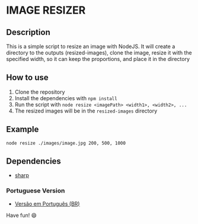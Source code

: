 # IMAGE RESIZER

## Description

This is a simple script to resize an image with NodeJS. It will create a directory to the outputs (resized-images), clone the image, resize it with the specified width, so it can keep the proportions, and place it in the directory

## How to use

1. Clone the repository
2. Install the dependencies with `npm install`
3. Run the script with `node resize <imagePath> <width1>, <width2>, ...`
4. The resized images will be in the `resized-images` directory

## Example

`node resize ./images/image.jpg 200, 500, 1000`

## Dependencies

- [sharp](https://www.npmjs.com/package/sharp)

### Portuguese Version

- [Versão em Português (BR)](https://github.com/dougaraujo/image-resizer/tree/ptBR)

Have fun! :smile:
